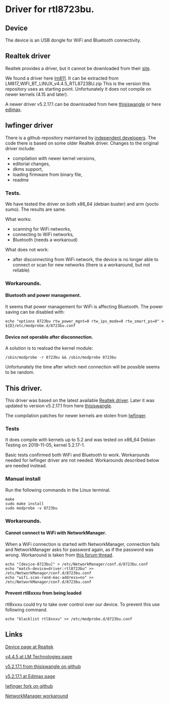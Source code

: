 # Driver for rtl8723bu.

## Device

The device is an USB dongle for WiFi and Bluetooth connectivity.

## Realtek driver

Realtek provides a driver, but it cannot be downloaded from their [site][Realtek].

We found a driver here [lm811][lm811].
It can be extracted from LM817_WIFI_BT_LINUX_v4.4.5_RTL8723BU.zip
This is the version this repository uses as starting point.
Unfortunately it does not compile on newer kernels (4.15 and later).

A newer driver v5.2.17.1 can be downloaded from here
[thisiswangle][thisiswangle] or here [edimax][edimax].

## lwfinger driver

There is a github repository maintained by [independent developers][lwfinger].
The code there is based on some older Realtek driver.
Changes to the original driver include:
- compilation with newer kernel versions,
- editorial changes,
- dkms support,
- loading firmware from binary file,
- readme

### Tests.

We have tested the driver on both x86_64 (debian buster) and arm (yocto sumo).
The results are same.

What works:
- scanning for WiFi networks,
- connecting to WiFi networks,
- Bluetooth (needs a workaroud)

What does not work:
- after disconnecting from WiFi network, the device is no longer able to connect
or scan for new networks (there is a workaround, but not reliable)

### Workarounds.

#### Bluetooth and power management.

It seems that power management for WiFi is affecting Bluetooth.
The power saving can be disabled with:
```
echo "options 8723bu rtw_power_mgnt=0 rtw_ips_mode=0 rtw_smart_ps=0" > ${D}/etc/modprobe.d/8723bu.conf
```

#### Device not operable after disconnection.

A solution is to reaload the kernel module:
```
/sbin/modprobe -r 8723bu && /sbin/modprobe 8723bu
```
Unfortunately the time after which next connection will be possible seems to be
random.

## This driver.

This driver was based on the latest available [Realtek driver][lm811].
Later it was updated to version v5.2.17.1 from here [thisiswangle][thisiswangle].

The compilation patches for newer kernels are stolen from [lwfinger][lwfinger].

### Tests

It does compile with kernels up to 5.2 and was tested on x86_64 Debian
Testing on 2019-11-05, kernel 5.2.17-1.

Basic tests confirmed both WiFi and Bluetooth to work.
Workarounds needed for lwfinger driver are not needed.
Workarounds described below are needed instead.

### Manual install

Run the following commands in the Linux terminal.

```
make
sudo make install
sudo modprobe -v 8723bu
```

### Workarounds.

#### Cannot connect to WiFi with NetworkManager.

When a WiFi connection is started with NetworkManager, connection fails and
NetworkManager asks for password again, as if the password was wrong. Workaround
is taken from [this forum thread][nm_workaround_thread].
```
echo "[device-8723bu]" > /etc/NetworkManager/conf.d/8723bu.conf
echo "match-device=driver:rtl8723bu" >> /etc/NetworkManager/conf.d/8723bu.conf
echo "wifi.scan-rand-mac-address=no" >> /etc/NetworkManager/conf.d/8723bu.conf
```

#### Prevent rtl8xxxu from being loaded
rtl8xxxu could try to take over control over our device.
To prevent this use following command.
```
echo "blacklist rtl8xxxu" >> /etc/modprobe.d/8723bu.conf
```

## Links

[Device page at Realtek][Realtek]

[v4.4.5 at LM Technologies page][lm811]

[v5.2.17.1 from thisiswangle on github][thisiswangle]

[v5.2.17.1 at Edimax page][edimax]

[lwfinger fork on github][lwfinger]

[NetworkManager workaround][nm_workaround_thread]


[Realtek]: https://www.realtek.com/en/products/communications-network-ics/item/rtl8723bu
[lm811]: https://www.lm-technologies.com/product/wifi-and-bluetooth-usb-module-4-0-dual-mode-class-1-lm811/
[thisiswangle]: https://github.com/thisiswangle/WGD-rtl8723bu
[edimax]: https://www.edimax.com/edimax/download/download/data/edimax/global/download/for_home/wireless_adapters/wireless_adapters_n150/ew-7611ulb
[lwfinger]: https://github.com/lwfinger/rtl8723bu
[nm_workaround_thread]: https://github.com/diederikdehaas/rtl8812AU/issues/71

